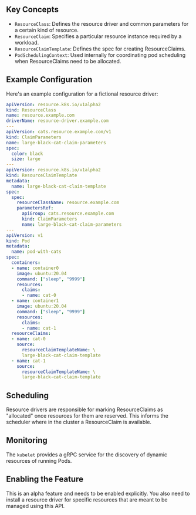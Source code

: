 ## Key Concepts
- `ResourceClass`: Defines the resource driver and common parameters for a certain kind of resource.
- `ResourceClaim`: Specifies a particular resource instance required by a workload.
- `ResourceClaimTemplate`: Defines the spec for creating ResourceClaims.
- `PodSchedulingContext`: Used internally for coordinating pod scheduling when ResourceClaims need to be allocated.



## Example Configuration
Here's an example configuration for a fictional resource driver:

``` yaml
apiVersion: resource.k8s.io/v1alpha2
kind: ResourceClass
name: resource.example.com
driverName: resource-driver.example.com
---
apiVersion: cats.resource.example.com/v1
kind: ClaimParameters
name: large-black-cat-claim-parameters
spec:
  color: black
  size: large
---
apiVersion: resource.k8s.io/v1alpha2
kind: ResourceClaimTemplate
metadata:
  name: large-black-cat-claim-template
spec:
  spec:
    resourceClassName: resource.example.com
    parametersRef:
      apiGroup: cats.resource.example.com
      kind: ClaimParameters
      name: large-black-cat-claim-parameters
---
apiVersion: v1
kind: Pod
metadata:
  name: pod-with-cats
spec:
  containers:
  - name: container0
    image: ubuntu:20.04
    command: ["sleep", "9999"]
    resources:
      claims:
      - name: cat-0
  - name: container1
    image: ubuntu:20.04
    command: ["sleep", "9999"]
    resources:
      claims:
      - name: cat-1
  resourceClaims:
  - name: cat-0
    source:
      resourceClaimTemplateName: \
      large-black-cat-claim-template
  - name: cat-1
    source:
      resourceClaimTemplateName: \
      large-black-cat-claim-template
```



## Scheduling
Resource drivers are responsible for marking ResourceClaims as "allocated" once resources for them are reserved. This informs the scheduler where in the cluster a ResourceClaim is available.


## Monitoring
The `kubelet` provides a gRPC service for the discovery of dynamic resources of running Pods.


## Enabling the Feature
This is an alpha feature and needs to be enabled explicitly. You also need to install a resource driver for specific resources that are meant to be managed using this API.